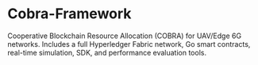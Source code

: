 # Cobra-Framework
Cooperative Blockchain Resource Allocation (COBRA) for UAV/Edge 6G networks. Includes a full Hyperledger Fabric network, Go smart contracts, real-time simulation, SDK, and performance evaluation tools.
